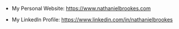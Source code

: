 * My Personal Website: https://www.nathanielbrookes.com

* My LinkedIn Profile: https://www.linkedin.com/in/nathanielbrookes
